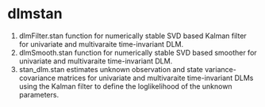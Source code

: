 # dlmstan
1. dlmFilter.stan function for numerically stable SVD based Kalman filter for univariate and multivaraite time-invariant DLM.
2. dlmSmooth.stan function for numerically stable SVD based smoother for univariate and multivaraite time-invariant DLM.  
3. stan_dlm.stan estimates unknown observation and state variance-covariance matrices for univariate and multivaraite time-invariant DLMs using the Kalman filter to define the loglikelihood of the unknown parameters.
